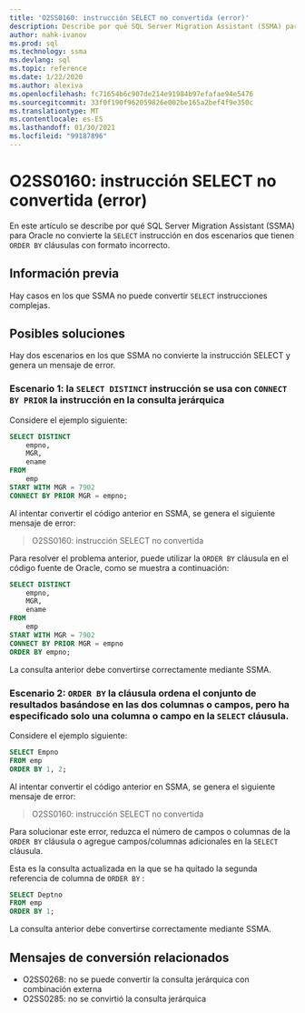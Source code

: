 ```yaml
---
title: 'O2SS0160: instrucción SELECT no convertida (error)'
description: Describe por qué SQL Server Migration Assistant (SSMA) para Oracle no convierte la instrucción SELECT en dos escenarios que tienen cláusulas ORDER BY mal formadas.
author: nahk-ivanov
ms.prod: sql
ms.technology: ssma
ms.devlang: sql
ms.topic: reference
ms.date: 1/22/2020
ms.author: alexiva
ms.openlocfilehash: fc71654b6c907de214e91984b97efafae94e5476
ms.sourcegitcommit: 33f0f190f962059826e002be165a2bef4f9e350c
ms.translationtype: MT
ms.contentlocale: es-ES
ms.lasthandoff: 01/30/2021
ms.locfileid: "99187896"
---
```

# <a name="o2ss0160-select-statement-not-converted-error"></a>O2SS0160: instrucción SELECT no convertida (error)

En este artículo se describe por qué SQL Server Migration Assistant (SSMA) para Oracle no convierte la `SELECT` instrucción en dos escenarios que tienen `ORDER BY` cláusulas con formato incorrecto.

## <a name="background"></a>Información previa

Hay casos en los que SSMA no puede convertir `SELECT` instrucciones complejas.

## <a name="possible-remedies"></a>Posibles soluciones

Hay dos escenarios en los que SSMA no convierte la instrucción SELECT y genera un mensaje de error.

### <a name="scenario-1-select-distinct-statement-is-used-with-connect-by-prior-statement-in-the-hierarchical-query"></a>Escenario 1: la `SELECT DISTINCT` instrucción se usa con `CONNECT BY PRIOR` la instrucción en la consulta jerárquica

Considere el ejemplo siguiente:

```sql
SELECT DISTINCT
    empno,
    MGR,
    ename
FROM
    emp
START WITH MGR = 7902
CONNECT BY PRIOR MGR = empno;
```

Al intentar convertir el código anterior en SSMA, se genera el siguiente mensaje de error:

> O2SS0160: instrucción SELECT no convertida

Para resolver el problema anterior, puede utilizar la `ORDER BY` cláusula en el código fuente de Oracle, como se muestra a continuación:

```sql
SELECT DISTINCT
    empno,
    MGR,
    ename
FROM
    emp
START WITH MGR = 7902
CONNECT BY PRIOR MGR = empno
ORDER BY empno;
```

La consulta anterior debe convertirse correctamente mediante SSMA.

### <a name="scenario-2-order-by-clause-sorts-the-result-set-based-on-the-two-columnsfields-but-you-have-specified-only-one-columnfield-in-select-clause"></a>Escenario 2: `ORDER BY` la cláusula ordena el conjunto de resultados basándose en las dos columnas o campos, pero ha especificado solo una columna o campo en la `SELECT` cláusula.

Considere el ejemplo siguiente:

```sql
SELECT Empno
FROM emp
ORDER BY 1, 2;
```

Al intentar convertir el código anterior en SSMA, se genera el siguiente mensaje de error:

> O2SS0160: instrucción SELECT no convertida

Para solucionar este error, reduzca el número de campos o columnas de la `ORDER BY` cláusula o agregue campos/columnas adicionales en la `SELECT` cláusula.

Esta es la consulta actualizada en la que se ha quitado la segunda referencia de columna de `ORDER BY` :

```sql
SELECT Deptno
FROM emp
ORDER BY 1;
```

La consulta anterior debe convertirse correctamente mediante SSMA.

## <a name="related-conversion-messages"></a>Mensajes de conversión relacionados

* O2SS0268: no se puede convertir la consulta jerárquica con combinación externa
* O2SS0285: no se convirtió la consulta jerárquica
